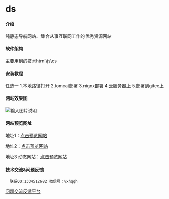 # ds

#### 介绍
纯静态导航网站、集合从事互联网工作的优秀资源网站

#### 软件架构
主要用到的技术html\js\cs


#### 安装教程
任选一
1.本地路径打开
2.tomcat部署
3.nignx部署
4.云服务器上
5.部署到gitee上

#### 网站效果图
![输入图片说明](https://images.gitee.com/uploads/images/2020/0717/155102_fe3b92ed_1981977.jpeg "1594972033(1).jpg")

#### 网站预览网址

地址1：[点击预览网站](https://taisan.gitee.io/ds/)

地址2：[点击预览网站](https://taishan666.github.io/tarzan-navigation/)

地址3 动态网站：[点击预览网站](http://82.157.61.108/)


#### 技术交流&问题反馈
      联系QQ:1334512682 微信号：vxhqqh
     

[问题交流反馈平台](https://support.qq.com/product/592558)
